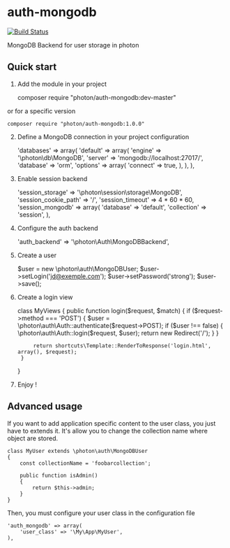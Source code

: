 auth-mongodb
============

[![Build Status](https://travis-ci.org/photon/auth-mongodb.svg?branch=master)](https://travis-ci.org/photon/auth-mongodb)

MongoDB Backend for user storage in photon

Quick start
-----------

1) Add the module in your project

    composer require "photon/auth-mongodb:dev-master"

or for a specific version

    composer require "photon/auth-mongodb:1.0.0"

2) Define a MongoDB connection in your project configuration

    'databases' => array(
        'default' => array(
            'engine' => '\photon\db\MongoDB',
            'server' => 'mongodb://localhost:27017/',
            'database' => 'orm',
            'options' => array(
                'connect' => true,
            ),
        ),
    ),

3) Enable session backend

    'session_storage' => '\photon\session\storage\MongoDB',
    'session_cookie_path' => '/',
    'session_timeout' => 4 * 60 * 60,
    'session_mongodb' => array(
        'database' => 'default',
        'collection' => 'session',
    ),

4) Configure the auth backend

    'auth_backend' => '\photon\Auth\MongoDBBackend',

5) Create a user

    $user = new \photon\auth\MongoDBUser;
    $user->setLogin('jd@exemple.com');
    $user->setPassword('strong');
    $user->save();

6) Create a login view

    class MyViews {
	    public function login($request, $match)
	    {
            if ($request->method === 'POST') {
                $user = \photon\auth\Auth::authenticate($request->POST);
                if ($user !== false) {
                    \photon\auth\Auth::login($request, $user);
                    return new Redirect('/');
                }
            }

		    return shortcuts\Template::RenderToResponse('login.html', array(), $request);
        }
    }

7) Enjoy !

Advanced usage
--------------

If you want to add application specific content to the user class, you just have to extends it.
It's allow you to change the collection name where object are stored.

    class MyUser extends \photon\auth\MongoDBUser
    {
        const collectionName = 'foobarcollection';

        public function isAdmin()
        {
            return $this->admin;
        }
    }

Then, you must configure your user class in the configuration file

    'auth_mongodb' => array(
        'user_class' => '\My\App\MyUser',
    ),


